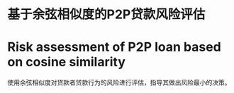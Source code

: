 # 基于余弦相似度的P2P贷款风险评估
# Risk assessment of P2P loan based on cosine similarity
使用余弦相似度对贷款者贷款行为的风险进行评估，指导其做出风险最小的决策。


